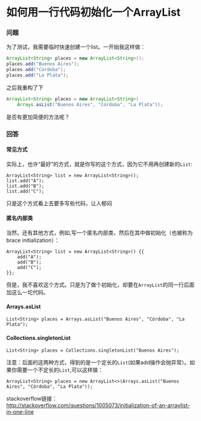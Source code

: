 # 如何用一行代码初始化一个ArrayList

### 问题
为了测试，我需要临时快速创建一个list。一开始我这样做：

```java
ArrayList<String> places = new ArrayList<String>();
places.add("Buenos Aires");
places.add("Córdoba");
places.add("La Plata");
```

之后我重构了下

```java
ArrayList<String> places = new ArrayList<String>(
    Arrays.asList("Buenos Aires", "Córdoba", "La Plata"));
```

是否有更加简便的方法呢？

### 回答

#### 常见方式
实际上，也许“最好”的方式，就是你写的这个方式，因为它不用再创建新的`List`:

```
ArrayList<String> list = new ArrayList<String>();
list.add("A");
list.add("B");
list.add("C");
```

只是这个方式看上去要多写些代码，让人郁闷

#### 匿名内部类
当然，还有其他方式，例如,写一个匿名内部类，然后在其中做初始化（也被称为 brace initialization）：

```
ArrayList<String> list = new ArrayList<String>() {{
    add("A");
    add("B");
    add("C");
}};
```

但是，我不喜欢这个方式。只是为了做个初始化，却要在`ArrayList`的同一行后面加这么一坨代码。

#### Arrays.asList

```
List<String> places = Arrays.asList("Buenos Aires", "Córdoba", "La Plata");
```

#### Collections.singletonList

```
List<String> places = Collections.singletonList("Buenos Aires");
```

注意：后面的这两种方式，得到的是一个定长的`List`(如果add操作会抛异常）。如果你需要一个不定长的`List`,可以这样做：

```
ArrayList<String> places = new ArrayList<>(Arrays.asList("Buenos Aires", "Córdoba", "La Plata"));

```

stackoverflow链接：
<http://stackoverflow.com/questions/1005073/initialization-of-an-arraylist-in-one-line>
